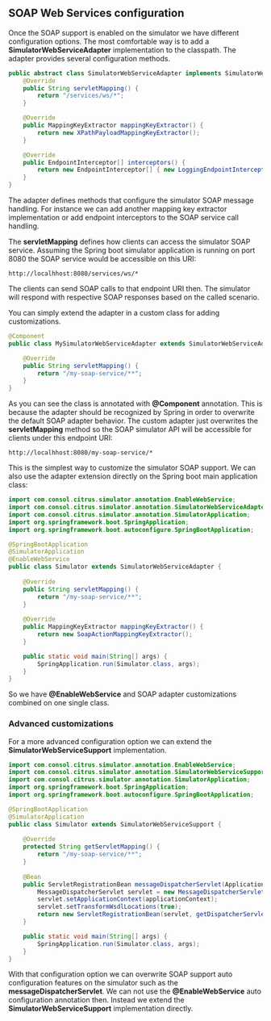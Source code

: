 ## SOAP Web Services configuration

Once the SOAP support is enabled on the simulator we have different configuration options. The most comfortable way is to
add a **SimulatorWebServiceAdapter** implementation to the classpath. The adapter provides several configuration methods.

```java
public abstract class SimulatorWebServiceAdapter implements SimulatorWebServiceConfigurer {
    @Override
    public String servletMapping() {
        return "/services/ws/*";
    }

    @Override
    public MappingKeyExtractor mappingKeyExtractor() {
        return new XPathPayloadMappingKeyExtractor();
    }

    @Override
    public EndpointInterceptor[] interceptors() {
        return new EndpointInterceptor[] { new LoggingEndpointInterceptor() };
    }
}
```   

The adapter defines methods that configure the simulator SOAP message handling. For instance we can add another mapping key extractor implementation or
add endpoint interceptors to the SOAP service call handling.

The **servletMapping** defines how clients can access the simulator SOAP service. Assuming the Spring boot simulator application is running on port 8080 the
SOAP service would be accessible on this URI:

```
http://localhhost:8080/services/ws/*
```

The clients can send SOAP calls to that endpoint URI then. The simulator will respond with respective SOAP responses based on the called
scenario.

You can simply extend the adapter in a custom class for adding customizations.

```java
@Component
public class MySimulatorWebServiceAdapter extends SimulatorWebServiceAdapter {

    @Override
    public String servletMapping() {
        return "/my-soap-service/**";
    }
}
```

As you can see the class is annotated with **@Component** annotation. This is because the adapter should be recognized by Spring in order to overwrite the default
SOAP adapter behavior. The custom adapter just overwrites the **servletMapping** method so the SOAP simulator API will be accessible for clients under this endpoint URI:

```
http://localhhost:8080/my-soap-service/*
```

This is the simplest way to customize the simulator SOAP support. We can also use the adapter extension directly on the Spring boot main application class:

```java
import com.consol.citrus.simulator.annotation.EnableWebService;
import com.consol.citrus.simulator.annotation.SimulatorWebServiceAdapter;
import com.consol.citrus.simulator.annotation.SimulatorApplication;
import org.springframework.boot.SpringApplication;
import org.springframework.boot.autoconfigure.SpringBootApplication;

@SpringBootApplication
@SimulatorApplication
@EnableWebService
public class Simulator extends SimulatorWebServiceAdapter {
                       
    @Override
    public String servletMapping() {
        return "/my-soap-service/**";
    }
    
    @Override
    public MappingKeyExtractor mappingKeyExtractor() {
        return new SoapActionMappingKeyExtractor();
    }

    public static void main(String[] args) {
        SpringApplication.run(Simulator.class, args);
    }
}
```

So we have **@EnableWebService** and SOAP adapter customizations combined on one single class.

### Advanced customizations

For a more advanced configuration option we can extend the **SimulatorWebServiceSupport** implementation.

```java
import com.consol.citrus.simulator.annotation.EnableWebService;
import com.consol.citrus.simulator.annotation.SimulatorWebServiceSupport;
import com.consol.citrus.simulator.annotation.SimulatorApplication;
import org.springframework.boot.SpringApplication;
import org.springframework.boot.autoconfigure.SpringBootApplication;

@SpringBootApplication
@SimulatorApplication
public class Simulator extends SimulatorWebServiceSupport {
                       
    @Override
    protected String getServletMapping() {
        return "/my-soap-service/**";
    }
    
    @Bean
    public ServletRegistrationBean messageDispatcherServlet(ApplicationContext applicationContext) {
        MessageDispatcherServlet servlet = new MessageDispatcherServlet();
        servlet.setApplicationContext(applicationContext);
        servlet.setTransformWsdlLocations(true);
        return new ServletRegistrationBean(servlet, getDispatcherServletMapping());
    }

    public static void main(String[] args) {
        SpringApplication.run(Simulator.class, args);
    }
}
```

With that configuration option we can overwrite SOAP support auto configuration features on the simulator such as the **messageDispatcherServlet**. 
We can not use the **@EnableWebService** auto configuration annotation then. Instead we extend the **SimulatorWebServiceSupport** implementation directly.